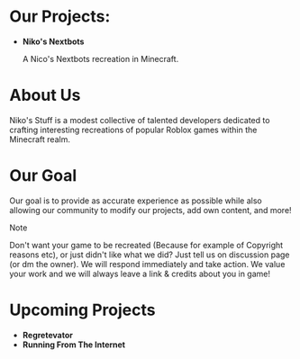 # Our Projects:

- **Niko's Nextbots**

   A Nico's Nextbots recreation in Minecraft.






# About Us
Niko's Stuff is a modest collective of talented developers dedicated to crafting interesting recreations of popular Roblox games within the Minecraft realm.


# Our Goal
Our goal is to provide as accurate experience as possible while also allowing our community to modify our projects, add own content, and more!



> [!NOTE]
> Don't want your game to be recreated (Because for example of Copyright reasons etc), or just didn't like what we did? Just tell us on discussion page (or dm the owner). We will respond immediately and take action. We value your work and we will always leave a link & credits about you in game!


# Upcoming Projects


- **Regretevator**
- **Running From The Internet**
